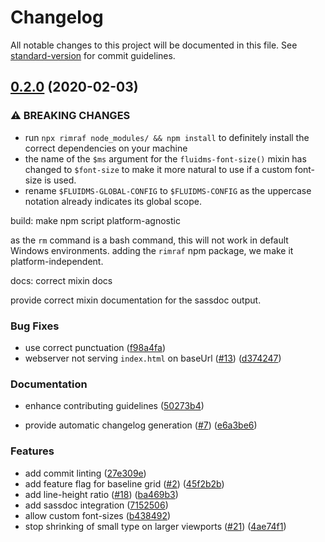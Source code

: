 # Changelog

All notable changes to this project will be documented in this file. See [standard-version](https://github.com/conventional-changelog/standard-version) for commit guidelines.

## [0.2.0](https://github.com/csshugs/FluidMS/compare/0.1.1...0.2.0) (2020-02-03)


### ⚠ BREAKING CHANGES

* run `npx rimraf node_modules/ && npm install` to
definitely install the correct dependencies on your machine
* the name of the `$ms` argument for the
`fluidms-font-size()` mixin has changed to `$font-size` to make
it more natural to use if a custom font-size is used.
* rename `$FLUIDMS-GLOBAL-CONFIG` to `$FLUIDMS-CONFIG`
as the uppercase notation already indicates its global scope.

build: make npm script platform-agnostic

as the `rm` command is a bash command, this will not work in
default Windows environments. adding the `rimraf` npm package,
we make it platform-independent.

docs: correct mixin docs

provide correct mixin documentation for the sassdoc output.

### Bug Fixes

* use correct punctuation ([f98a4fa](https://github.com/csshugs/FluidMS/commit/f98a4fa))
* webserver not serving `index.html` on baseUrl ([#13](https://github.com/csshugs/FluidMS/issues/13)) ([d374247](https://github.com/csshugs/FluidMS/commit/d374247))


### Documentation

* enhance contributing guidelines ([50273b4](https://github.com/csshugs/FluidMS/commit/50273b4))


* provide automatic changelog generation ([#7](https://github.com/csshugs/FluidMS/issues/7)) ([e6a3be6](https://github.com/csshugs/FluidMS/commit/e6a3be6))


### Features

* add commit linting ([27e309e](https://github.com/csshugs/FluidMS/commit/27e309e))
* add feature flag for baseline grid ([#2](https://github.com/csshugs/FluidMS/issues/2)) ([45f2b2b](https://github.com/csshugs/FluidMS/commit/45f2b2b))
* add line-height ratio ([#18](https://github.com/csshugs/FluidMS/issues/18)) ([ba469b3](https://github.com/csshugs/FluidMS/commit/ba469b3))
* add sassdoc integration ([7152506](https://github.com/csshugs/FluidMS/commit/7152506))
* allow custom font-sizes ([b438492](https://github.com/csshugs/FluidMS/commit/b438492))
* stop shrinking of small type on larger viewports ([#21](https://github.com/csshugs/FluidMS/issues/21)) ([4ae74f1](https://github.com/csshugs/FluidMS/commit/4ae74f1))

